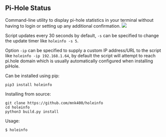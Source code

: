 ## Pi-Hole Status

Command-line utility to display pi-hole statistics in your terminal without having to login or setting up any additional confirmation. 
![](img/terminal-screenshot.png)

Script updates every 30 seconds by default, `-s` can be specified to change the update
timer like `holeinfo -s 5`.

Option `-ip` can be specified to supply a custom IP address/URL to the script like `holeinfo -ip 192.168.1.64`, by default the script will attempt to reach pi.hole domain which is usually automatically configured when installing piHole.

Can be installed using pip:
```
pip3 install holeinfo
```

Installing from source:
```
git clone https://github.com/mnk400/holeinfo
cd holeinfo
python3 build.py install
```

Usage:
```
$ holeinfo
```


